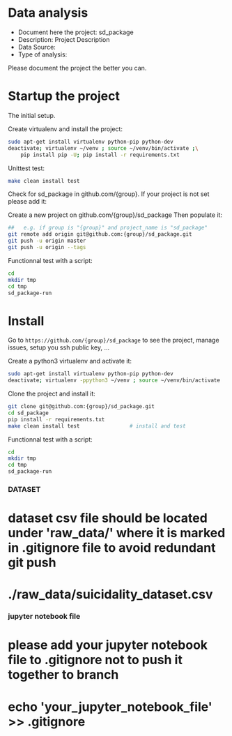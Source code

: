 # Data analysis
- Document here the project: sd_package
- Description: Project Description
- Data Source:
- Type of analysis:

Please document the project the better you can.

# Startup the project

The initial setup.

Create virtualenv and install the project:
```bash
sudo apt-get install virtualenv python-pip python-dev
deactivate; virtualenv ~/venv ; source ~/venv/bin/activate ;\
    pip install pip -U; pip install -r requirements.txt
```

Unittest test:
```bash
make clean install test
```

Check for sd_package in github.com/{group}. If your project is not set please add it:

Create a new project on github.com/{group}/sd_package
Then populate it:

```bash
##   e.g. if group is "{group}" and project_name is "sd_package"
git remote add origin git@github.com:{group}/sd_package.git
git push -u origin master
git push -u origin --tags
```

Functionnal test with a script:

```bash
cd
mkdir tmp
cd tmp
sd_package-run
```

# Install

Go to `https://github.com/{group}/sd_package` to see the project, manage issues,
setup you ssh public key, ...

Create a python3 virtualenv and activate it:

```bash
sudo apt-get install virtualenv python-pip python-dev
deactivate; virtualenv -ppython3 ~/venv ; source ~/venv/bin/activate
```

Clone the project and install it:

```bash
git clone git@github.com:{group}/sd_package.git
cd sd_package
pip install -r requirements.txt
make clean install test                # install and test
```
Functionnal test with a script:

```bash
cd
mkdir tmp
cd tmp
sd_package-run
```

### DATASET
# dataset csv file should be located under 'raw_data/' where it is marked in .gitignore file to avoid redundant git push
# ./raw_data/suicidality_dataset.csv


### jupyter notebook file
# please add your jupyter notebook file to .gitignore not to push it together to branch
# echo 'your_jupyter_notebook_file' >> .gitignore

